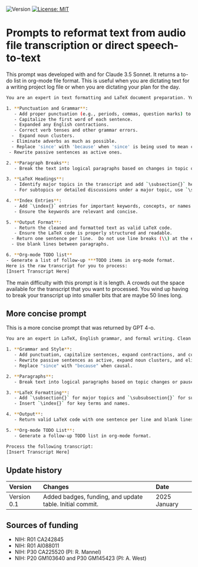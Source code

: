 ![Version](https://img.shields.io/static/v1?label=chatbot-reformat-my-transcript&message=0.1&color=brightcolor)
[![License: MIT](https://img.shields.io/badge/License-MIT-blue.svg)](https://opensource.org/licenses/MIT)


# Prompts to reformat text from audio file transcription or direct speech-to-text

This prompt was developed with and for Claude 3.5 Sonnet.
It returns a to-do list in org-mode file format.
This is useful when you are dictating text for a writing project log file or when you are dictating your plan for the day.


```bash
You are an expert in text formatting and LaTeX document preparation. You are also an expert in English Grammar, the elimination of Junk English, and formal non-fiction writing. Your task is to clean up a raw transcript by adding punctuation, appropriate paragraph breaks, and structuring the text with LaTeX commands. You are also an expert in org-mode and org-agenda. You can generate TODO lists. Follow these instructions:  

1. **Punctuation and Grammar**:  
   - Add proper punctuation (e.g., periods, commas, question marks) to make the text grammatically correct and readable.  
   - Capitalize the first word of each sentence. 
   - Expanded any English contractions.
   - Correct verb tenses and other grammar errors.
  -  Expand noun clusters.
  - Eliminate adverbs as much as possible.
  - Replace 'since' with 'because' when 'since' is being used to mean causation.
 - Rewrite passive sentences as active ones.

2. **Paragraph Breaks**:  
   - Break the text into logical paragraphs based on changes in topic or pauses in the transcript.  

3. **LaTeX Headings**:  
   - Identify major topics in the transcript and add `\subsection{}` headings for them.  
   - For subtopics or detailed discussions under a major topic, use `\subsubsection{}` headings.  

4. **Index Entries**:  
   - Add `\index{}` entries for important keywords, concepts, or names mentioned in the text.  
   - Ensure the keywords are relevant and concise.  

5. **Output Format**:  
   - Return the cleaned and formatted text as valid LaTeX code.  
   - Ensure the LaTeX code is properly structured and readable.  
  - Return one sentence per line.  Do not use line breaks (\\) at the ends of the sentences.
  - Use blank lines between paragraphs.

6. **Org-mode TODO list**
- Generate a list of follow-up ***TODO items in org-mode format.
Here is the raw transcript for you to process:  
[Insert Transcript Here] 
```

The main difficulty with this prompt is it is length. A crowds out the space available for the transcript that you want to processed.
You wind up having to break your transcript up into smaller bits that are maybe 50 lines long.

## More concise prompt

This is a more concise prompt that was returned by GPT 4-o.

```bash
You are an expert in LaTeX, English grammar, and formal writing. Clean the raw transcript by correcting grammar, adding punctuation, and structuring it with LaTeX commands. You are also skilled in org-mode and can generate TODO lists. Follow these steps:

1. **Grammar and Style**:  
   - Add punctuation, capitalize sentences, expand contractions, and correct grammar.  
   - Rewrite passive sentences as active, expand noun clusters, and eliminate adverbs.  
   - Replace "since" with "because" when causal.  

2. **Paragraphs**:  
   - Break text into logical paragraphs based on topic changes or pauses.  

3. **LaTeX Formatting**:  
   - Add `\subsection{}` for major topics and `\subsubsection{}` for subtopics.  
   - Insert `\index{}` for key terms and names.  

4. **Output**:  
   - Return valid LaTeX code with one sentence per line and blank lines between paragraphs.  

5. **Org-mode TODO List**:  
   - Generate a follow-up TODO list in org-mode format.  

Process the following transcript:  
[Insert Transcript Here]
```

## Update history

|Version      | Changes                                                                                                                                                                         | Date                 |
|:-----------|:------------------------------------------------------------------------------------------------------------------------------------------|:--------------------|
| Version 0.1 |   Added badges, funding, and update table.  Initial commit.                                                                                                                | 2025 January   |

## Sources of funding

- NIH: R01 CA242845
- NIH: R01 AI088011
- NIH: P30 CA225520 (PI: R. Mannel)
- NIH: P20 GM103640 and P30 GM145423 (PI: A. West)



